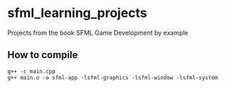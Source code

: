 # sfml_learning_projects
Projects from the book SFML Game Development by example

## How to compile

	g++ -c main.cpp
	g++ main.o -o sfml-app -lsfml-graphics -lsfml-window -lsfml-system
